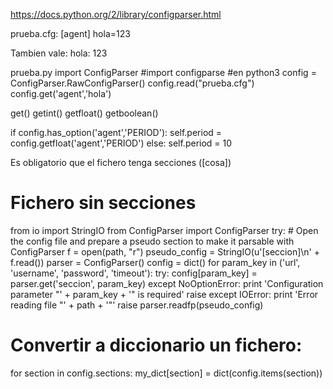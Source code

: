 https://docs.python.org/2/library/configparser.html


prueba.cfg:
[agent]
hola=123

Tambien vale:
hola: 123


prueba.py
import ConfigParser
#import configparse #en python3
config = ConfigParser.RawConfigParser()
config.read("prueba.cfg")
config.get('agent','hola')

get()
getint()
getfloat()
getboolean()


if config.has_option('agent','PERIOD'):
    self.period = config.getfloat('agent','PERIOD')
else:
    self.period = 10



Es obligatorio que el fichero tenga secciones ([cosa])


# Fichero sin secciones #
from io import StringIO
from ConfigParser import ConfigParser
try:
    # Open the config file and prepare a pseudo section to make it parsable with ConfigParser
    f = open(path, "r")
    pseudo_config = StringIO(u'[seccion]\n' + f.read())
    parser = ConfigParser()
    config = dict()
    for param_key in ('url', 'username', 'password', 'timeout'):
       try:
           config[param_key] = parser.get('seccion', param_key)
       except NoOptionError:
           print 'Configuration parameter \"' + param_key + '\" is required'
           raise
except IOError:
    print 'Error reading file \"' + path + '\"'
    raise 
parser.readfp(pseudo_config)


# Convertir a diccionario un fichero:
for section in config.sections:
    my_dict[section] = dict(config.items(section))


